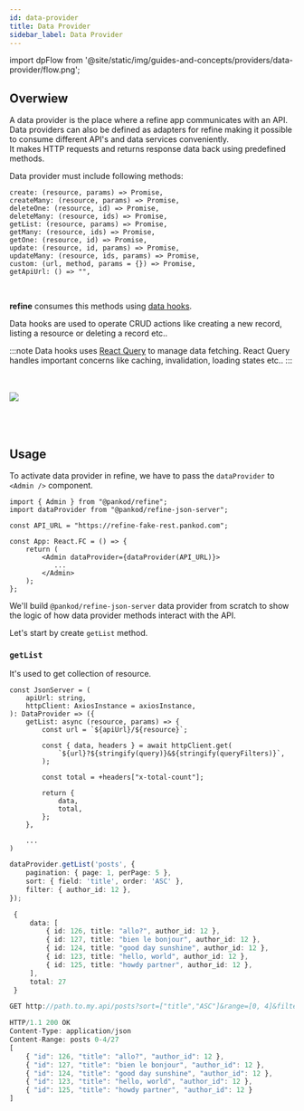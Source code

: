```yaml
---
id: data-provider
title: Data Provider
sidebar_label: Data Provider
---
```


import dpFlow from '@site/static/img/guides-and-concepts/providers/data-provider/flow.png';


## Overwiew

A data provider is the place where a refine app communicates with an API.  
Data providers can also be defined as adapters for refine making it possible to consume different API's and data services conveniently.  
It makes HTTP requests and returns response data back using predefined methods.


Data provider must include following methods:

```tsx
create: (resource, params) => Promise,
createMany: (resource, params) => Promise,
deleteOne: (resource, id) => Promise,
deleteMany: (resource, ids) => Promise,
getList: (resource, params) => Promise,
getMany: (resource, ids) => Promise,
getOne: (resource, id) => Promise,
update: (resource, id, params) => Promise,
updateMany: (resource, ids, params) => Promise,
custom: (url, method, params = {}) => Promise,
getApiUrl: () => "",
```


<br/>

**refine** consumes this methods using [data hooks](#guides-and-concepts/hooks/data/useCreate).

Data hooks are used to operate CRUD actions like creating a new record, listing a resource or deleting a record etc..


:::note
Data hooks uses [React Query](https://react-query.tanstack.com/) to manage data fetching. React Query handles important concerns like caching, invalidation, loading states etc..
:::



<br/>
<br/>

<div>
    <img src={dpFlow} />
</div>

<br/>
<br/>
<br/>

## Usage

To activate data provider in refine, we have to pass the `dataProvider` to `<Admin />` component.

```tsx title="src/App.tsx"
import { Admin } from "@pankod/refine";
import dataProvider from "@pankod/refine-json-server";

const API_URL = "https://refine-fake-rest.pankod.com";

const App: React.FC = () => {
    return (
        <Admin dataProvider={dataProvider(API_URL)}>
           ...
        </Admin>
    );
};
```



We'll build `@pankod/refine-json-server` data provider from scratch to show the logic of how data provider methods interact with the API.

 
Let's start by create `getList` method.

### `getList`

It's used to get collection of resource.

```tsx title="@pankod/refine-json-server/src/index.ts"
const JsonServer = (
    apiUrl: string,
    httpClient: AxiosInstance = axiosInstance,
): DataProvider => ({
    getList: async (resource, params) => {
        const url = `${apiUrl}/${resource}`;
   
        const { data, headers } = await httpClient.get(
            `${url}?${stringify(query)}&${stringify(queryFilters)}`,
        );

        const total = +headers["x-total-count"];

        return {
            data,
            total,
        };
    },

    ...
)
```

```ts
dataProvider.getList('posts', {
    pagination: { page: 1, perPage: 5 },
    sort: { field: 'title', order: 'ASC' },
    filter: { author_id: 12 },
});

```

```ts
 {
     data: [
         { id: 126, title: "allo?", author_id: 12 },
         { id: 127, title: "bien le bonjour", author_id: 12 },
         { id: 124, title: "good day sunshine", author_id: 12 },
         { id: 123, title: "hello, world", author_id: 12 },
         { id: 125, title: "howdy partner", author_id: 12 },
     ],
     total: 27
 }
```

```ts
GET http://path.to.my.api/posts?sort=["title","ASC"]&range=[0, 4]&filter={"author_id":12}

HTTP/1.1 200 OK
Content-Type: application/json
Content-Range: posts 0-4/27
[
    { "id": 126, "title": "allo?", "author_id": 12 },
    { "id": 127, "title": "bien le bonjour", "author_id": 12 },
    { "id": 124, "title": "good day sunshine", "author_id": 12 },
    { "id": 123, "title": "hello, world", "author_id": 12 },
    { "id": 125, "title": "howdy partner", "author_id": 12 }
]
```
























